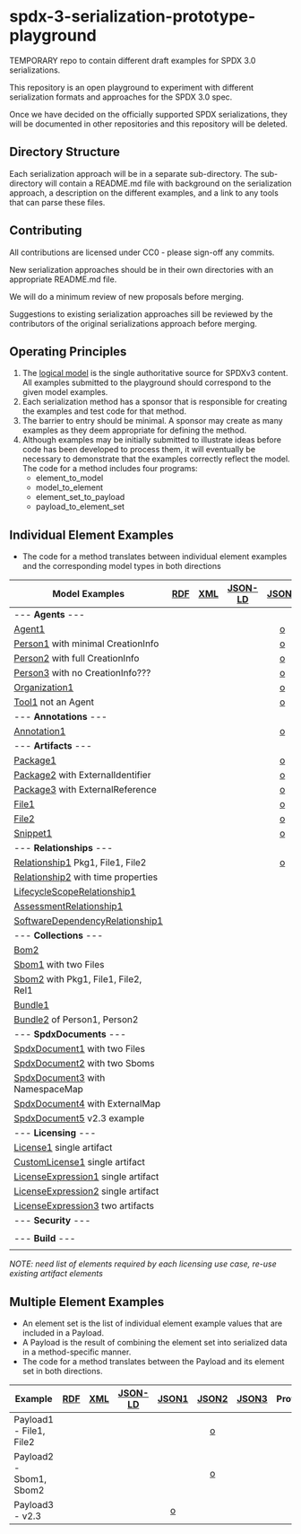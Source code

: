 # spdx-3-serialization-prototype-playground
TEMPORARY repo to contain different draft examples for SPDX 3.0 serializations.

This repository is an open playground to experiment with different serialization formats and approaches for the SPDX 3.0 spec.

Once we have decided on the officially supported SPDX serializations, they will be documented in other repositories and this repository will be deleted.

## Directory Structure
Each serialization approach will be in a separate sub-directory.
The sub-directory will contain a README.md file with background on the serialization approach, a description on the different examples, and a link to any tools that can parse these files.

## Contributing
All contributions are licensed under CC0 - please sign-off any commits.

New serialization approaches should be in their own directories with an appropriate README.md file.

We will do a minimum review of new proposals before merging.

Suggestions to existing serialization approaches sill be reviewed by the contributors of the original serializations approach before merging.

## Operating Principles
1. The [logical model](https://github.com/spdx/spdx-3-model/tree/main/model) is the single authoritative source for SPDXv3 content.
All examples submitted to the playground should correspond to the given model examples.
2. Each serialization method has a sponsor that is responsible for creating the examples and test code for that method.
3. The barrier to entry should be minimal. A sponsor may create as many examples as they deem appropriate for defining the method.
4. Although examples may be initially submitted to illustrate ideas before code has been developed to process them, it will
eventually be necessary to demonstrate that the examples correctly reflect the model.
The code for a method includes four programs:
    * element_to_model
    * model_to_element
    * element_set_to_payload
    * payload_to_element_set

## Individual Element Examples
* The code for a method translates between individual element examples and the corresponding model types in both directions

| Model Examples                                                 | [RDF](rdf/README.md) | [XML](xml/README.md) | [JSON-LD](jsonld/README.md) |        [JSON1](json1/README.md)        |        [JSON2](json2/README.md)         | [JSON3](json3/README.md) | Protobuf | CBOR | YAML | [Text1](text1/README.md) |
|----------------------------------------------------------------|:--------------------:|----------------------|-----------------------------|:--------------------------------------:|:---------------------------------------:|--------------------------|----------|:----:|------|:------------------------:|
| --- **Agents** ---                                             |                      |                      |                             |                                        |                                         |                          |          |      |      |                          |
| [Agent1](ex/agent.md)                                          |                      |                      |                             |    [o](json1/examples/agent1.json)     |     [o](json2/examples/agent1.json)     |                          |          |      |      |                          |
| [Person1](ex/person1.md) with minimal CreationInfo             |                      |                      |                             |    [o](json1/examples/person1.json)    |    [o](json2/examples/person1.json)     |                          |          |      |      |                          |
| [Person2](ex/person2.md) with full CreationInfo                |                      |                      |                             |    [o](json1/examples/person2.json)    |    [o](json2/examples/person2.json)     |                          |          |      |      |                          |
| [Person3](ex/person3.md) with no CreationInfo???               |                      |                      |                             |    [o](json1/examples/person3.json)    |    [o](json2/examples/person3.json)     |                          |          |      |      |                          |
| [Organization1](ex/organization1.md)                           |                      |                      |                             |     [o](json1/examples/org1.json)      |      [o](json2/examples/org1.json)      |                          |          |      |      |                          |
| [Tool1](ex/tool1.md) not an Agent                              |                      |                      |                             |     [o](json2/examples/tool1.json)     |     [o](json2/examples/tool1.json)      |                          |          |      |      |                          |
| --- **Annotations** ---                                        |                      |                      |                             |                                        |                                         |                          |          |      |      |                          |
| [Annotation1](ex/annotation1.md)                               |                      |                      |                             |  [o](json1/examples/annotation1.json)  |  [o](json2/examples/annotation1.json)   |                          |          |      |      |                          |
| --- **Artifacts** ---                                          |                      |                      |                             |                                        |                                         |                          |          |      |      |                          |
| [Package1](ex/package1.md)                                     |                      |                      |                             |   [o](json1/examples/package1.json)    |    [o](json2/examples/package1.json)    |                          |          |      |      |                          |
| [Package2](ex/package2.md) with ExternalIdentifier             |                      |                      |                             |   [o](json1/examples/package2.json)    |                                         |                          |          |      |      |                          |
| [Package3](ex/package3.md) with ExternalReference              |                      |                      |                             |   [o](json1/examples/package3.json)    |                                         |                          |          |      |      |                          |
| [File1](ex/file1.md)                                           |                      |                      |                             |     [o](json1/examples/file1.json)     |     [o](json2/examples/file1.json)      |                          |          |      |      |                          |
| [File2](ex/file2.md)                                           |                      |                      |                             |     [o](json1/examples/file2.json)     |     [o](json2/examples/file2.json)      |                          |          |      |      |                          |
| [Snippet1](ex/snippet1.md)                                     |                      |                      |                             |   [o](json1/examples/snippet1.json)    |                                         |                          |          |      |      |                          |
| --- **Relationships** ---                                      |                      |                      |                             |                                        |                                         |                          |          |      |      |                          |
| [Relationship1](ex/relationship1.md) Pkg1, File1, File2        |                      |                      |                             | [o](json1/examples/relationship1.json) |                                         |                          |          |      |      |                          |
| [Relationship2](ex/relationship2.md) with time properties      |                      |                      |                             |                                        |                                         |                          |          |      |      |                          |
| [LifecycleScopeRelationship1](ex/lcsrelationship1.md)          |                      |                      |                             |                                        |                                         |                          |          |      |      |                          |
| [AssessmentRelationship1](ex/assessmentrelationship1.md)       |                      |                      |                             |                                        |                                         |                          |          |      |      |                          |
| [SoftwareDependencyRelationship1](ex/swdeprelationshpi.md)     |                      |                      |                             |                                        |                                         |                          |          |      |      |                          |
| --- **Collections** ---                                        |                      |                      |                             |                                        |                                         |                          |          |      |      |                          |
| [Bom2](ex/bom1.md)                                             |                      |                      |                             |                                        |                                         |                          |          |      |      |                          |
| [Sbom1](ex/sbom1.md) with two Files                            |                      |                      |                             |                                        |                                         |                          |          |      |      |                          |
| [Sbom2](ex/sbom2.md) with Pkg1, File1, File2, Rel1             |                      |                      |                             |                                        |     [o](json2/examples/sbom1.json)      |                          |          |      |      |                          |                           |                      |                      |                             |                                        |     [o](json2/examples/sbom1.json)      |                          |          |      |      |                          |
| [Bundle1](ex/bundle1.md)                                       |                      |                      |                             |                                        |                                         |                          |          |      |      |                          |
| [Bundle2](ex/bundle2.md) of Person1, Person2                   |                      |                      |                             |                                        |                                         |                          |          |      |      |                          |
| --- **SpdxDocuments** ---                                      |                      |                      |                             |                                        |                                         |                          |          |      |      |                          |
| [SpdxDocument1](ex/spdxdocument1.md) with two Files            |                      |                      |                             |                                        | [o](json2/examples/spdx_document1.json) |                          |          |      |      |                          |
| [SpdxDocument2](ex/spdxdocument2.md) with two Sboms            |                      |                      |                             |                                        | [o](json2/examples/spdx_document2.json) |                          |          |      |      |                          |
| [SpdxDocument3](ex/spdxdocument3.md) with NamespaceMap         |                      |                      |                             |                                        |                                         |                          |          |      |      |                          |
| [SpdxDocument4](ex/spdxdocument4.md) with ExternalMap          |                      |                      |                             |                                        |                                         |                          |          |      |      |                          |
| [SpdxDocument5](ex/spdxdocument5.md) v2.3 example              |                      |                      |                             |                                        | [o](json2/examples/spdx_document3.json) |                          |          |      |      |                          |
| --- **Licensing** ---                                          |                      |                      |                             |                                        |                                         |                          |          |      |      |                          |
| [License1](ex/license1.md) single artifact                     |                      |                      |                             |                                        |                                         |                          |          |      |      |                          |
| [CustomLicense1](ex/customlicense1.md) single artifact         |                      |                      |                             |                                        |                                         |                          |          |      |      |                          |
| [LicenseExpression1](ex/licenseexpression1.md) single artifact |                      |                      |                             |                                        |                                         |                          |          |      |      |                          |
| [LicenseExpression2](ex/licenseexpression2.md) single artifact |                      |                      |                             |                                        |                                         |                          |          |      |      |                          |
| [LicenseExpression3](ex/licenseexpression3.md) two artifacts   |                      |                      |                             |                                        |                                         |                          |          |      |      |                          |
| --- **Security** ---                                           |                      |                      |                             |                                        |                                         |                          |          |      |      |                          |
|                                                                |                      |                      |                             |                                        |                                         |                          |          |      |      |                          |
| --- **Build** ---                                              |                      |                      |                             |                                        |                                         |                          |          |      |      |                          |
|                                                                |                      |                      |                             |                                        |                                         |                          |          |      |      |                          |
*NOTE: need list of elements required by each licensing use case, re-use existing artifact elements*

## Multiple Element Examples
* An element set is the list of individual element example values that are included in a Payload.  
* A Payload is the result of combining the element set into serialized data in a method-specific manner.
* The code for a method translates between the Payload and its element set in both directions. 

| Example                 | [RDF](rdf/README.md) | [XML](xml/README.md) | [JSON-LD](jsonld/README.md) |       [JSON1](json_ld/README.md)       |        [JSON2](json1/README.md)        | [JSON3](json2/README.md) | Protobuf | CBOR | YAML | [Text1](text1/README.md) |
|-------------------------|:--------------------:|----------------------|-----------------------------|:--------------------------------------:|:--------------------------------------:|--------------------------|----------|:----:|------|:------------------------:|
| Payload1 - File1, File2 |                      |                      |                             |                                        | [o](json2/examples/spdx_payload1.json) |                          |          |      |      |                          |
| Payload2 - Sbom1, Sbom2 |                      |                      |                             |                                        | [o](json2/examples/spdx_payload2.json) |                          |          |      |      |                          |
| Payload3 - v2.3         |                      |                      |                             | [o](json1/examples/spdx_payload3.json) |                                        |                          |          |      |      |                          |


